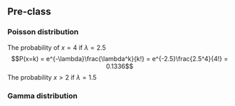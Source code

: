 ## Pre-class
### Poisson distribution
The probability of $x = 4$ if $\lambda = 2.5$
$$P(x=k) = e^{-\lambda}\frac{\lambda^k}{k!} = e^{-2.5}\frac{2.5^4}{4!} = 0.1336$$
The probability $x > 2$ if $\lambda = 1.5$

### Gamma distribution
